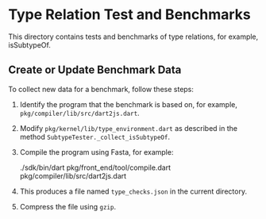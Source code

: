 <!--
  -- Copyright (c) 2019, the Dart project authors.  Please see the AUTHORS file
  -- for details. All rights reserved. Use of this source code is governed by a
  -- BSD-style license that can be found in the LICENSE file.
  -->

# Type Relation Test and Benchmarks

This directory contains tests and benchmarks of type relations, for example,
isSubtypeOf.

## Create or Update Benchmark Data

To collect new data for a benchmark, follow these steps:

1. Identify the program that the benchmark is based on, for example,
`pkg/compiler/lib/src/dart2js.dart`.

2. Modify `pkg/kernel/lib/type_environment.dart` as described in the method
`SubtypeTester._collect_isSubtypeOf`.

3. Compile the program using Fasta, for example:

    ./sdk/bin/dart pkg/front_end/tool/compile.dart pkg/compiler/lib/src/dart2js.dart

4. This produces a file named `type_checks.json` in the current directory.

5. Compress the file using `gzip`.

